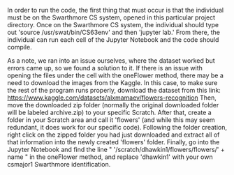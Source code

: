 In order to run the code, the first thing that must occur is that the individual must be on the Swarthmore CS system, opened in this particular project directory. 
Once on the Swarthmore CS system, the individual should type out 'source /usr/swat/bin/CS63env' and then 'jupyter lab.' 
From there, the individual can run each cell of the Jupyter Notebook and the code should compile.

As a note, we ran into an issue ourselves, where the dataset worked but errors came up, so we found a solution to it.
If there is an issue with opening the files under the cell with the oneFlower method, there may be a need to download the images from the Kaggle. 
In this case, to make sure the rest of the program runs properly, download the dataset from this link: https://www.kaggle.com/datasets/alxmamaev/flowers-recognition 
Then, move the downloaded zip folder (normally the original downloaded folder will be labeled archive.zip) to your specific Scratch. 
After that, create a folder in your Scratch area and call it 'flowers' (and while this may seem redundant, it does work for our specific code).
Following the folder creation, right click on the zipped folder you had just downloaded and extract all of that information into the newly created 'flowers' folder. 
Finally, go into the Jupyter Notebook and find the line " '/scratch/dhawkin1/flowers/flowers/' + name " in the oneFlower method, and replace 'dhawkin1' with your own csmajor1 Swarthmore identification.
